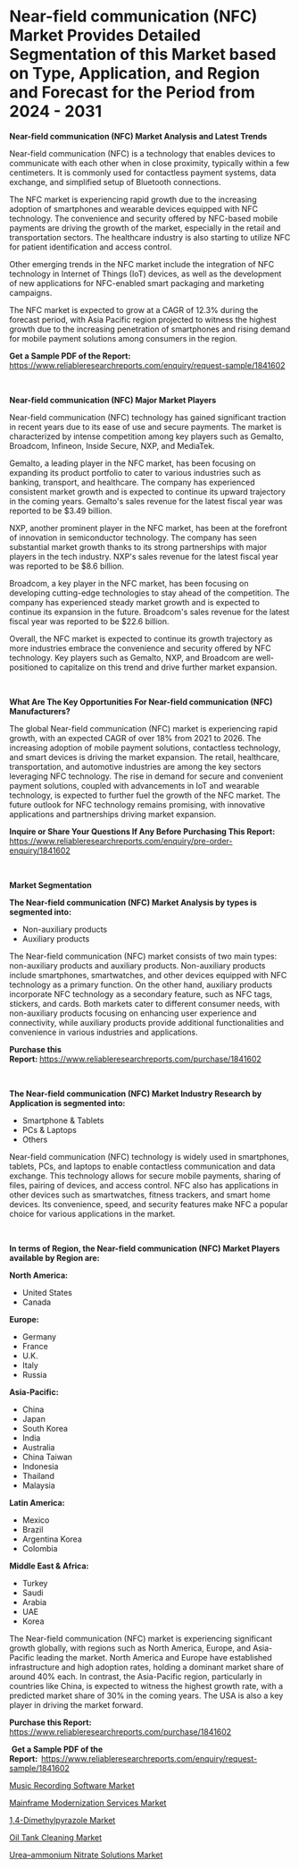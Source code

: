 <p><h1>Near-field communication (NFC) Market Provides Detailed Segmentation of this Market based on Type, Application, and Region and Forecast for the Period from 2024 - 2031</h1></p><p><strong>Near-field communication (NFC) Market Analysis and Latest Trends</strong></p>
<p><p>Near-field communication (NFC) is a technology that enables devices to communicate with each other when in close proximity, typically within a few centimeters. It is commonly used for contactless payment systems, data exchange, and simplified setup of Bluetooth connections.</p><p>The NFC market is experiencing rapid growth due to the increasing adoption of smartphones and wearable devices equipped with NFC technology. The convenience and security offered by NFC-based mobile payments are driving the growth of the market, especially in the retail and transportation sectors. The healthcare industry is also starting to utilize NFC for patient identification and access control.</p><p>Other emerging trends in the NFC market include the integration of NFC technology in Internet of Things (IoT) devices, as well as the development of new applications for NFC-enabled smart packaging and marketing campaigns.</p><p>The NFC market is expected to grow at a CAGR of 12.3% during the forecast period, with Asia Pacific region projected to witness the highest growth due to the increasing penetration of smartphones and rising demand for mobile payment solutions among consumers in the region.</p></p>
<p><strong>Get a Sample PDF of the Report:&nbsp;</strong> <a href="https://www.reliableresearchreports.com/enquiry/request-sample/1841602">https://www.reliableresearchreports.com/enquiry/request-sample/1841602</a></p>
<p>&nbsp;</p>
<p><strong>Near-field communication (NFC) Major Market Players</strong></p>
<p><p>Near-field communication (NFC) technology has gained significant traction in recent years due to its ease of use and secure payments. The market is characterized by intense competition among key players such as Gemalto, Broadcom, Infineon, Inside Secure, NXP, and MediaTek.</p><p>Gemalto, a leading player in the NFC market, has been focusing on expanding its product portfolio to cater to various industries such as banking, transport, and healthcare. The company has experienced consistent market growth and is expected to continue its upward trajectory in the coming years. Gemalto's sales revenue for the latest fiscal year was reported to be $3.49 billion.</p><p>NXP, another prominent player in the NFC market, has been at the forefront of innovation in semiconductor technology. The company has seen substantial market growth thanks to its strong partnerships with major players in the tech industry. NXP's sales revenue for the latest fiscal year was reported to be $8.6 billion.</p><p>Broadcom, a key player in the NFC market, has been focusing on developing cutting-edge technologies to stay ahead of the competition. The company has experienced steady market growth and is expected to continue its expansion in the future. Broadcom's sales revenue for the latest fiscal year was reported to be $22.6 billion.</p><p>Overall, the NFC market is expected to continue its growth trajectory as more industries embrace the convenience and security offered by NFC technology. Key players such as Gemalto, NXP, and Broadcom are well-positioned to capitalize on this trend and drive further market expansion.</p></p>
<p>&nbsp;</p>
<p><strong>What Are The Key Opportunities For Near-field communication (NFC) Manufacturers?</strong></p>
<p><p>The global Near-field communication (NFC) market is experiencing rapid growth, with an expected CAGR of over 18% from 2021 to 2026. The increasing adoption of mobile payment solutions, contactless technology, and smart devices is driving the market expansion. The retail, healthcare, transportation, and automotive industries are among the key sectors leveraging NFC technology. The rise in demand for secure and convenient payment solutions, coupled with advancements in IoT and wearable technology, is expected to further fuel the growth of the NFC market. The future outlook for NFC technology remains promising, with innovative applications and partnerships driving market expansion.</p></p>
<p><strong>Inquire or Share Your Questions If Any Before Purchasing This Report:</strong> <a href="https://www.reliableresearchreports.com/enquiry/pre-order-enquiry/1841602">https://www.reliableresearchreports.com/enquiry/pre-order-enquiry/1841602</a></p>
<p>&nbsp;</p>
<p><strong>Market Segmentation</strong></p>
<p><strong>The Near-field communication (NFC) Market Analysis by types is segmented into:</strong></p>
<p><ul><li>Non-auxiliary products</li><li>Auxiliary products</li></ul></p>
<p><p>The Near-field communication (NFC) market consists of two main types: non-auxiliary products and auxiliary products. Non-auxiliary products include smartphones, smartwatches, and other devices equipped with NFC technology as a primary function. On the other hand, auxiliary products incorporate NFC technology as a secondary feature, such as NFC tags, stickers, and cards. Both markets cater to different consumer needs, with non-auxiliary products focusing on enhancing user experience and connectivity, while auxiliary products provide additional functionalities and convenience in various industries and applications.</p></p>
<p><strong>Purchase this Report:&nbsp;</strong><a href="https://www.reliableresearchreports.com/purchase/1841602">https://www.reliableresearchreports.com/purchase/1841602</a></p>
<p>&nbsp;</p>
<p><strong>The Near-field communication (NFC) Market Industry Research by Application is segmented into:</strong></p>
<p><ul><li>Smartphone & Tablets</li><li>PCs & Laptops</li><li>Others</li></ul></p>
<p><p>Near-field communication (NFC) technology is widely used in smartphones, tablets, PCs, and laptops to enable contactless communication and data exchange. This technology allows for secure mobile payments, sharing of files, pairing of devices, and access control. NFC also has applications in other devices such as smartwatches, fitness trackers, and smart home devices. Its convenience, speed, and security features make NFC a popular choice for various applications in the market.</p></p>
<p>&nbsp;</p>
<p><strong>In terms of Region, the Near-field communication (NFC) Market Players available by Region are:</strong></p>
<p>
    <p> <strong> North America: </strong>
        <ul>
            <li>United States</li>
            <li>Canada</li>
        </ul>
        </p> 
    <p> <strong> Europe: </strong>
        <ul>
            <li>Germany</li>
            <li>France</li>
            <li>U.K.</li>
            <li>Italy</li>
            <li>Russia</li>
        </ul>
        </p> 
    <p> <strong> Asia-Pacific: </strong>
        <ul>
            <li>China</li>
            <li>Japan</li>
            <li>South Korea</li>
            <li>India</li>
            <li>Australia</li>
            <li>China Taiwan</li>
            <li>Indonesia</li>
            <li>Thailand</li>
            <li>Malaysia</li>
        </ul>
        </p> 
    <p> <strong> Latin America: </strong>
        <ul>
            <li>Mexico</li>
            <li>Brazil</li>
            <li>Argentina Korea</li>
            <li>Colombia</li>
        </ul>
        </p> 
    <p> <strong> Middle East & Africa: </strong>
        <ul>
            <li>Turkey</li>
            <li>Saudi</li>
            <li>Arabia</li>
            <li>UAE</li>
            <li>Korea</li>
        </ul>
    </p>
    </p>
<p><p>The Near-field communication (NFC) market is experiencing significant growth globally, with regions such as North America, Europe, and Asia-Pacific leading the market. North America and Europe have established infrastructure and high adoption rates, holding a dominant market share of around 40% each. In contrast, the Asia-Pacific region, particularly in countries like China, is expected to witness the highest growth rate, with a predicted market share of 30% in the coming years. The USA is also a key player in driving the market forward.</p></p>
<p><strong>Purchase this Report: </strong><a href="https://www.reliableresearchreports.com/purchase/1841602">https://www.reliableresearchreports.com/purchase/1841602</a></p>
<p>&nbsp;<strong>Get a Sample PDF of the Report:&nbsp;&nbsp;</strong><a href="https://www.reliableresearchreports.com/enquiry/request-sample/1841602">https://www.reliableresearchreports.com/enquiry/request-sample/1841602</a></p>
<p><strong></strong></p>
<p><p><a href="https://medium.com/@arnisaleka1951/music-recording-software-market-insights-into-market-cagr-market-trends-and-growth-strategies-1b1b69eb7e6d">Music Recording Software Market</a></p><p><a href="https://medium.com/@arnisaleka1951/mainframe-modernization-services-market-size-cagr-trends-2024-2030-6473993939fe">Mainframe Modernization Services Market</a></p><p><a href="https://github.com/changoleonlaverguenzanoexiste/Market-Research-Report-List-2/blob/main/14-dimethylpyrazole-market.md">1,4-Dimethylpyrazole Market</a></p><p><a href="https://medium.com/@dritasmani2022/oil-tank-cleaning-market-competitive-analysis-market-trends-and-forecast-to-2031-18f2cb77109e">Oil Tank Cleaning Market</a></p><p><a href="https://github.com/dimitrishawkinswaynenp91rgz/Market-Research-Report-List-1/blob/main/ureaammonium-nitrate-solutions-market.md">Urea–ammonium Nitrate Solutions Market</a></p></p>